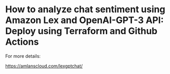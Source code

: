 # How to analyze chat sentiment using Amazon Lex and OpenAI-GPT-3 API: Deploy using Terraform and Github Actions  

For more details:  

https://amlanscloud.com/lexgptchat/  
